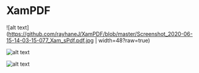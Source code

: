 # XamPDF

![alt text](https://github.com/rayhaneJ/XamPDF/blob/master/Screenshot_2020-06-15-14-03-15-077_Xam_sPdf.pdf.jpg | width=48?raw=true)

![alt text](https://github.com/rayhaneJ/XamPDF/blob/master/Screenshot_2020-06-15-14-03-33-244_Xam_sPdf.pdf.jpg?raw=true)

![alt text](https://github.com/rayhaneJ/XamPDF/blob/master/Screenshot_2020-06-15-14-03-46-628_Xam_sPdf.pdf.jpg?raw=true)

